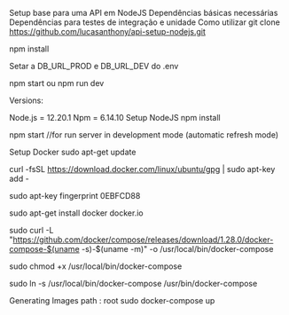 Setup base para uma API em NodeJS
Dependências básicas necessárias
Dependências para testes de integração e unidade
Como utilizar
git clone https://github.com/lucasanthony/api-setup-nodejs.git

npm install

Setar a DB_URL_PROD e DB_URL_DEV do .env

npm start ou npm run dev

Versions:

Node.js = 12.20.1
Npm = 6.14.10
Setup NodeJS
npm install

npm start //for run server in development mode (automatic refresh mode)

Setup Docker
sudo apt-get update

curl -fsSL https://download.docker.com/linux/ubuntu/gpg | sudo apt-key add -

sudo apt-key fingerprint 0EBFCD88

sudo apt-get install docker docker.io

sudo curl -L "https://github.com/docker/compose/releases/download/1.28.0/docker-compose-$(uname -s)-$(uname -m)" -o /usr/local/bin/docker-compose

sudo chmod +x /usr/local/bin/docker-compose

sudo ln -s /usr/local/bin/docker-compose /usr/bin/docker-compose

Generating Images
path : root
sudo docker-compose up
